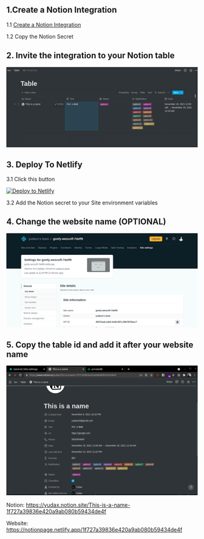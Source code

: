 ## 1.Create a Notion Integration

1.1 [Create a Notion Integration](https://www.notion.so/my-integrations)

1.2 Copy the Notion Secret

## 2. Invite the integration to your Notion table

![](./Guide/step1.gif)

## 3. Deploy To Netlify

3.1 Click this button

[![Deploy to Netlify](https://www.netlify.com/img/deploy/button.svg)](https://app.netlify.com/start/deploy?repository=https://github.com/yudax42/prettyProp)

3.2 Add the Notion secret to your Site environment variables

## 4. Change the website name (OPTIONAL)

![](./Guide/step3.gif)

## 5. Copy the table id and add it after your website name

![](./Guide/final.gif)

Notion: https://yudax.notion.site/This-is-a-name-1f727a39836e420a9ab080b59434de4f

Website: https://notionpage.netlify.app/1f727a39836e420a9ab080b59434de4f
